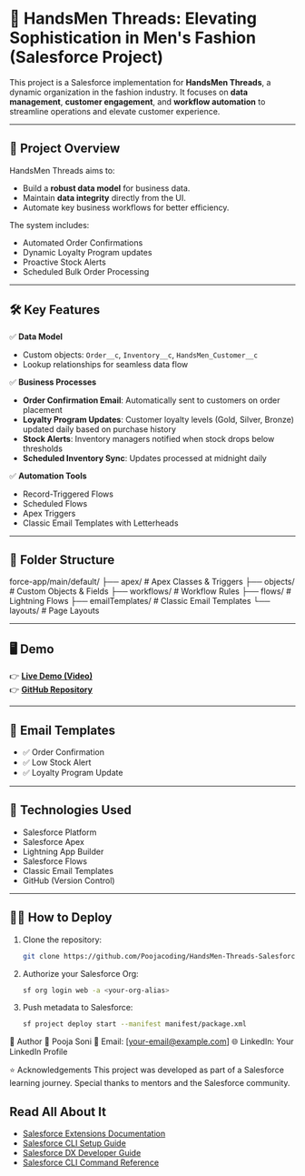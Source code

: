 # 🧵 HandsMen Threads: Elevating Sophistication in Men's Fashion (Salesforce Project)

This project is a Salesforce implementation for **HandsMen Threads**, a dynamic organization in the fashion industry. It focuses on **data management**, **customer engagement**, and **workflow automation** to streamline operations and elevate customer experience.

---

## 🚀 **Project Overview**

HandsMen Threads aims to:
- Build a **robust data model** for business data.
- Maintain **data integrity** directly from the UI.
- Automate key business workflows for better efficiency.

The system includes:
- Automated Order Confirmations
- Dynamic Loyalty Program updates
- Proactive Stock Alerts
- Scheduled Bulk Order Processing

---

## 🛠 **Key Features**

✅ **Data Model**
- Custom objects: `Order__c`, `Inventory__c`, `HandsMen_Customer__c`
- Lookup relationships for seamless data flow

✅ **Business Processes**
- **Order Confirmation Email**: Automatically sent to customers on order placement
- **Loyalty Program Updates**: Customer loyalty levels (Gold, Silver, Bronze) updated daily based on purchase history
- **Stock Alerts**: Inventory managers notified when stock drops below thresholds
- **Scheduled Inventory Sync**: Updates processed at midnight daily

✅ **Automation Tools**
- Record-Triggered Flows
- Scheduled Flows
- Apex Triggers
- Classic Email Templates with Letterheads

---

## 📂 **Folder Structure**

force-app/main/default/
├── apex/ # Apex Classes & Triggers
├── objects/ # Custom Objects & Fields
├── workflows/ # Workflow Rules
├── flows/ # Lightning Flows
├── emailTemplates/ # Classic Email Templates
└── layouts/ # Page Layouts

---

## 🖥 **Demo**
👉 **[Live Demo (Video)](https://link-to-demo-video)**  
👉 **[GitHub Repository](https://github.com/Poojacoding/HandsMen-Threads-Salesforce-Project)**  

---

## 📧 **Email Templates**
- ✅ Order Confirmation
- ✅ Low Stock Alert
- ✅ Loyalty Program Update

---

## 📜 **Technologies Used**
- Salesforce Platform
- Salesforce Apex
- Lightning App Builder
- Salesforce Flows
- Classic Email Templates
- GitHub (Version Control)

---

## 👩‍💻 **How to Deploy**
1. Clone the repository:  
   ```bash
   git clone https://github.com/Poojacoding/HandsMen-Threads-Salesforce-Project.git

2. Authorize your Salesforce Org:

   ```bash
   sf org login web -a <your-org-alias>
   
3. Push metadata to Salesforce:

   ```bash
   sf project deploy start --manifest manifest/package.xml
   
🙌 Author
👤 Pooja Soni
📧 Email: [your-email@example.com]
🌐 LinkedIn: Your LinkedIn Profile

⭐ Acknowledgements
This project was developed as part of a Salesforce learning journey.
Special thanks to mentors and the Salesforce community.

## Read All About It

- [Salesforce Extensions Documentation](https://developer.salesforce.com/tools/vscode/)
- [Salesforce CLI Setup Guide](https://developer.salesforce.com/docs/atlas.en-us.sfdx_setup.meta/sfdx_setup/sfdx_setup_intro.htm)
- [Salesforce DX Developer Guide](https://developer.salesforce.com/docs/atlas.en-us.sfdx_dev.meta/sfdx_dev/sfdx_dev_intro.htm)
- [Salesforce CLI Command Reference](https://developer.salesforce.com/docs/atlas.en-us.sfdx_cli_reference.meta/sfdx_cli_reference/cli_reference.htm)
